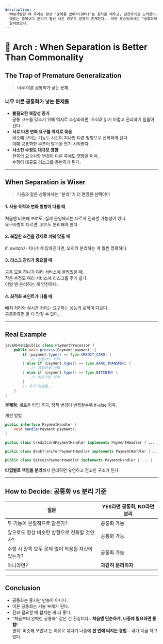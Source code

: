 ```yaml
---
description: >-
  Whe개발할 때 우리는 항상 "중복을 없애자(DRY)"는 원칙을 배우고, 실천하려고 노력한다. 하지만 모든 상황에서 공통화가 최선일까?
  때로는 중복보다 분리가 훨씬 나은 경우도 분명히 존재한다.  이번 포스팅에서는 "공통화의 함정" 과, "분리의 용기" 가 필요한 순간에 대해
  알아보았다.
---
```


# 🔪 Arch : When Separation is Better Than Commonality

## The Trap of Premature Generalization

> **너무 이른 공통화가 낳는 문제**

### 너무 이른 공통화가 낳는 문제들

* **불필요한 복잡성 증가**\
  공통 코드를 맞추기 위해 억지로 추상화하면, 오히려 읽기 어렵고 관리하기 힘들어진다.
* **서로 다른 변화 요구를 억지로 묶음**\
  비슷해 보이는 기능도 시간이 지나면 다른 방향으로 진화하게 된다.\
  이때 공통화한 부분이 발목을 잡기 시작한다.
* **사소한 수정도 대규모 영향**\
  한쪽의 요구사항 변경이 다른 쪽에도 영향을 미쳐,\
  수정이 대규모 리스크를 동반하게 된다.

***

## When Separation is Wiser

> **다음과 같은 상황에서는 "분리"가 더 현명한 선택이다**

#### 1. 사용 목적과 변화 방향이 다를 때

처음엔 비슷해 보여도, 실제 운영에서는 다르게 진화할 가능성이 있다.\
요구사항이 다르면, 코드도 분리해야 한다.

#### 2. 복잡한 조건을 강제로 끼워 맞출 때

if, switch가 지나치게 많아진다면, 오히려 분리하는 게 훨씬 명확하다.

#### 3. 리스크 관리가 중요할 때

공통 모듈 하나가 여러 서비스에 물려있을 때,\
작은 수정도 여러 서비스에 리스크를 주기 쉽다.\
이럴 땐 분리하는 게 안전하다.

#### 4. 최적화 포인트가 다를 때

배치 처리와 실시간 처리는 요구하는 성능과 로직이 다르다.\
공통화하면 둘 다 망칠 수 있다.

***

## Real Example

```java
java복사편집public class PaymentProcessor {
    public void process(Payment payment) {
        if (payment.type() == Type.CREDIT_CARD) {
            // 신용카드 처리
        } else if (payment.type() == Type.BANK_TRANSFER) {
            // 계좌이체 처리
        } else if (payment.type() == Type.BITCOIN) {
            // 비트코인 처리
        }
        // 추가 타입들...
    }
}
```

**문제점**: 새로운 타입 추가, 정책 변경이 반복될수록 if-else 지옥.

개선 방법

```java
public interface PaymentHandler {
    void handle(Payment payment);
}

public class CreditCardPaymentHandler implements PaymentHandler { ... }

public class BankTransferPaymentHandler implements PaymentHandler { ... }

public class BitcoinPaymentHandler implements PaymentHandler { ... }
```

**타입별로 책임을 분리**해서 관리하면 유연하고 견고한 구조가 된다.

***

## How to Decide: 공통화 vs 분리 기준

| 질문                            | YES라면 공통화, NO라면 분리 |
| ----------------------------- | ------------------ |
| 두 기능이 본질적으로 같은가?              | 공통화 가능             |
| 앞으로도 항상 비슷한 방향으로 진화할 것인가?     | 공통화 가능             |
| 수정 시 양쪽 모두 문제 없이 적용될 자신이 있는가? | 공통화 가능             |
| 아니라면?                         | **과감히 분리하자**       |

***

## Conclusion

* 공통화는 좋지만 만능이 아니다.
* 이른 공통화는 기술 부채가 된다.
* 진짜 필요할 때 합치는 게 더 좋다.
* "처음부터 완벽한 공통화" 같은 건 환상이다.. **처음엔 단순하게, 나중에 필요하면 통합!**\
  괜히 '비슷해 보인다'는 이유로 묶다가 나중에 **한 번에 터지는 경험**… 내가 지금 하고있다..
